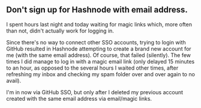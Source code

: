 ## Don't sign up for Hashnode with email address.

I spent hours last night and today waiting for magic links which, more often than not, didn't actually work for logging in.

Since there's no way to connect other SSO accounts, trying to login with GitHub resulted in Hashnode attempting to create a brand new account for me (with the same email address). Of course, that failed (silently). The few times I did manage to log in with a magic email link (only delayed 15 minutes to an hour, as opposed to the several hours I waited other times, after refreshing my inbox and checking my spam folder over and over again to no avail).

I'm in now via GitHub SSO, but only after I deleted my previous account created with the same email address via email/magic links.